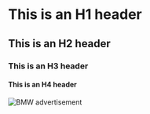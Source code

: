 # This is an H1 header
## This is an H2 header
### This is an H3 header
#### This is an H4 header


![BMW advertisement](https://mediapool.bmwgroup.com/cache/P9/201604/P90214575/P90214575-hallo-zukunft-die-jubilaeumskampagne-von-bmw-deutschland-printanzeige-04-2016-2120px.jpg)
